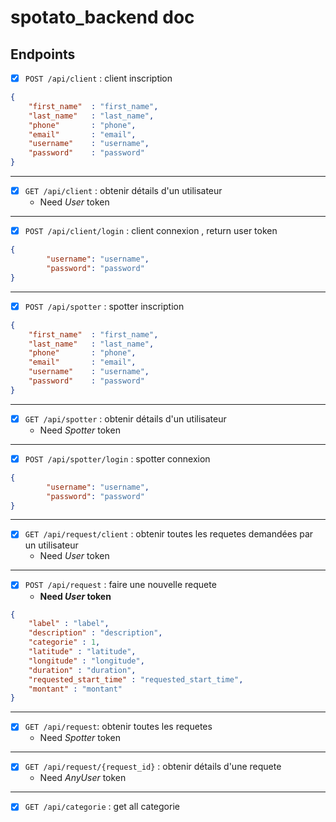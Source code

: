 # spotato_backend doc

## Endpoints

- [x] `POST /api/client` : client inscription
```json
{
    "first_name"  : "first_name",
    "last_name"   : "last_name",
    "phone"       : "phone",
    "email"       : "email",
    "username"    : "username",
    "password"    : "password"
}
```
---
- [x] `GET /api/client` : obtenir détails d'un utilisateur
    - Need _User_ token
---
- [x] `POST /api/client/login` : client connexion , return user token
```json
{
        "username": "username",
        "password": "password"
}
```
---
- [x] `POST /api/spotter` : spotter inscription
```json
{
    "first_name"  : "first_name",
    "last_name"   : "last_name",
    "phone"       : "phone",
    "email"       : "email",
    "username"    : "username",
    "password"    : "password"
}
```
---

- [x] `GET /api/spotter` : obtenir détails d'un utilisateur
    - Need _Spotter_ token
---

- [x] `POST /api/spotter/login` : spotter connexion
```json
{
        "username": "username",
        "password": "password"
}
```
---

- [x] `GET /api/request/client` : obtenir toutes les requetes demandées par un utilisateur
    - Need _User_ token
---

- [x] `POST /api/request` : faire une nouvelle requete
    - <b>Need _User_ token</b>
```json
{
    "label" : "label",
    "description" : "description",
    "categorie" : 1,
    "latitude" : "latitude",
    "longitude" : "longitude",
    "duration" : "duration",
    "requested_start_time" : "requested_start_time",
    "montant" : "montant"
}
```
---

- [x] `GET /api/request`: obtenir toutes les requetes
    - Need _Spotter_ token
---

- [x] `GET /api/request/{request_id}` : obtenir détails d'une requete
    - Need _AnyUser_ token
---

- [x] `GET /api/categorie` : get all categorie
